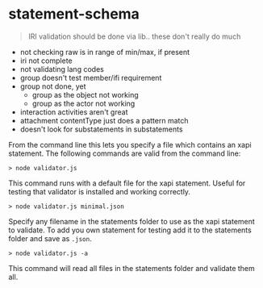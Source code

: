 # statement-schema

> IRI validation should be done via lib.. these don't really do much

- not checking raw is in range of min/max, if present
- iri not complete
- not validating lang codes
- group doesn't test member/ifi requirement
- group not done, yet
    - group as the object not working
    - group as the actor not working
- interaction activities aren't great
- attachment contentType just does a pattern match
- doesn't look for substatements in substatements


From the command line this lets you specify a file which contains an xapi statement.  The following commands are valid from the command line:

```
> node validator.js
```
This command runs with a default file for the xapi statement. Useful for testing that validator is installed and working correctly.

```
> node validator.js minimal.json
```
Specify any filename in the statements folder to use as the xapi statement to validate.  To add you own statement for testing add it to the statements folder and save as `.json`.

```
> node validator.js -a
```
This command will read all files in the statements folder and validate them all.
